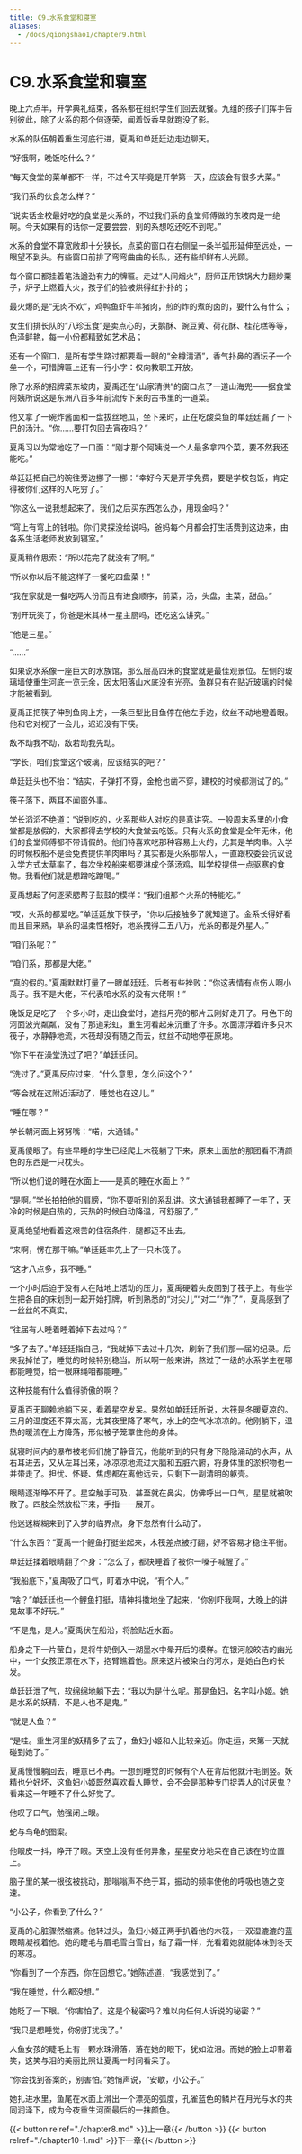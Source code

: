 ```yaml
---
title: C9.水系食堂和寝室
aliases:
  - /docs/qiongshao1/chapter9.html
---
```


# C9.水系食堂和寝室

晚上六点半，开学典礼结束，各系都在组织学生们回去就餐。九组的孩子们挥手告别彼此，除了火系的那个何逐荣，闻着饭香早就跑没了影。

水系的队伍朝着重生河底行进，夏禹和单廷廷边走边聊天。

“好饿啊，晚饭吃什么？”

“每天食堂的菜单都不一样，不过今天毕竟是开学第一天，应该会有很多大菜。”

“我们系的伙食怎么样？”

“说实话全校最好吃的食堂是火系的，不过我们系的食堂师傅做的东坡肉是一绝啊。今天如果有的话你一定要尝尝，别的系想吃还吃不到呢。”

水系的食堂不算宽敞却十分狭长，点菜的窗口在右侧呈一条半弧形延伸至远处，一眼望不到头。有些窗口前排了弯弯曲曲的长队，还有些却鲜有人光顾。

每个窗口都挂着笔法遒劲有力的牌匾。走过“人间烟火”，厨师正用铁锅大力翻炒栗子，炉子上燃着大火，孩子们的脸被烘得红扑扑的；

最火爆的是“无肉不欢”，鸡鸭鱼虾牛羊猪肉，煎的炸的煮的卤的，要什么有什么；

女生们排长队的“八珍玉食”是卖点心的，天鹅酥、豌豆黄、荷花酥、桂花糕等等，色泽鲜艳，每一小份都精致如艺术品；

还有一个窗口，是所有学生路过都要看一眼的“金樽清酒”，香气扑鼻的酒坛子一个垒一个，可惜牌匾上还有一行小字：仅向教职工开放。

除了水系的招牌菜东坡肉，夏禹还在“山家清供”的窗口点了一道山海兜——据食堂阿姨所说这是东洲八百多年前流传下来的古书里的一道菜。

他又拿了一碗炸酱面和一盘拔丝地瓜，坐下来时，正在吃酸菜鱼的单廷廷漏了一下巴的汤汁。“你......要打包回去宵夜吗？”

夏禹习以为常地吃了一口面：“刚才那个阿姨说一个人最多拿四个菜，要不然我还能吃。”

单廷廷把自己的碗往旁边挪了一挪：“幸好今天是开学免费，要是学校包饭，肯定得被你们这样的人吃穷了。”

“你这么一说我想起来了。我们之后买东西怎么办，用现金吗？”

“穹上有穹上的钱啦。你们灵探没给说吗，爸妈每个月都会打生活费到这边来，由各系生活老师发放到寝室。”

夏禹稍作思索：“所以花完了就没有了啊。”

“所以你以后不能这样子一餐吃四盘菜！”

“我在家就是一餐吃两人份而且有进食顺序，前菜，汤，头盘，主菜，甜品。”

“别开玩笑了，你爸是米其林一星主厨吗，还吃这么讲究。”

“他是三星。”

“......”

如果说水系像一座巨大的水族馆，那么层高四米的食堂就是最佳观景位。左侧的玻璃墙使重生河底一览无余，因太阳落山水底没有光亮，鱼群只有在贴近玻璃的时候才能被看到。

夏禹正把筷子伸到鱼肉上方，一条巨型比目鱼停在他左手边，纹丝不动地瞪着眼。他和它对视了一会儿，迟迟没有下筷。

敌不动我不动，敌若动我先动。

“学长，咱们食堂这个玻璃，应该结实的吧？”

单廷廷头也不抬：“结实，子弹打不穿，金枪也凿不穿，建校的时候都测试了的。”

筷子落下，两耳不闻窗外事。

学长滔滔不绝道：“说到吃的，火系那些人对吃的是真讲究。一般周末系里的小食堂都是放假的，大家都得去学校的大食堂去吃饭。只有火系的食堂是全年无休，他们的食堂师傅都不带请假的。他们特喜欢吃那种容易上火的，尤其是羊肉串。入学的时候校船不是会免费提供羊肉串吗？其实都是火系那帮人，一直跟校委会抗议说入学方式太草率了，每次坐校船来都要淋成个落汤鸡，叫学校提供一点驱寒的食物。我看他们就是想蹭吃蹭喝。”

夏禹想起了何逐荣腮帮子鼓鼓的模样：“我们组那个火系的特能吃。”

“哎，火系的都爱吃。”单廷廷放下筷子，“你以后接触多了就知道了。金系长得好看而且自来熟，草系的温柔性格好，地系拽得二五八万，光系的都是外星人。”

“咱们系呢？”

“咱们系，那都是大佬。”

“真的假的。”夏禹默默打量了一眼单廷廷。后者有些挫败：“你这表情有点伤人啊小禹子。我不是大佬，不代表咱水系的没有大佬啊！”

晚饭足足吃了一个多小时，走出食堂时，遮挡月亮的那片云刚好走开了。月色下的河面波光粼粼，没有了那道彩虹，重生河看起来沉重了许多。水面漂浮着许多只木筏子，水静静地流，木筏却没有随之而去，纹丝不动地停在原地。

“你下午在澡堂洗过了吧？”单廷廷问。

“洗过了。”夏禹反应过来，“什么意思，怎么问这个？”

“等会就在这附近活动了，睡觉也在这儿。”

“睡在哪？”

学长朝河面上努努嘴：“喏，大通铺。”

夏禹傻眼了。有些早睡的学生已经爬上木筏躺了下来，原来上面放的那团看不清颜色的东西是一只枕头。

“所以他们说的睡在水面上——是真的睡在水面上？”

“是啊。”学长拍拍他的肩膀，“你不要听别的系乱讲。这大通铺我都睡了一年了，天冷的时候是自热的，天热的时候自动降温，可舒服了。”

夏禹绝望地看着这艰苦的住宿条件，腿都迈不出去。

“来啊，愣在那干嘛。”单廷廷率先上了一只木筏子。

“这才八点多，我不睡。”

一个小时后迫于没有人在陆地上活动的压力，夏禹硬着头皮回到了筏子上。有些学生把各自的床划到一起开始打牌，听到熟悉的“对尖儿”“对二”“炸了”，夏禹感到了一丝丝的不真实。

“往届有人睡着睡着掉下去过吗？”

“多了去了。”单廷廷指自己，“我就掉下去过十几次，刷新了我们那一届的纪录。后来我掉怕了，睡觉的时候特别稳当。所以啊一般来讲，熬过了一级的水系学生在哪都能睡觉，给一根麻绳咱都能睡。”

这种技能有什么值得骄傲的啊？

夏禹百无聊赖地躺下来，看着星空发呆。果然如单廷廷所说，木筏是冬暖夏凉的。三月的温度还不算太高，尤其夜里降了寒气，水上的空气冰凉凉的。他刚躺下，温热的暖流在上方降落，形似被子笼罩住他的身体。

就寝时间内的瀑布被老师们施了静音咒，他能听到的只有身下隐隐涌动的水声，从右耳进去，又从左耳出来，冰凉凉地流过大脑和五脏六腑，将身体里的淤积物也一并带走了。担忧、怀疑、焦虑都在离他远去，只剩下一副清明的躯壳。

眼睛逐渐睁不开了。星空触手可及，甚至就在鼻尖，仿佛呼出一口气，星星就被吹散了。四肢全然放松下来，手指一一展开。

他迷迷糊糊来到了入梦的临界点，身下忽然有什么动了。

“什么东西？”夏禹一个鲤鱼打挺坐起来，木筏差点被打翻，好不容易才稳住平衡。

单廷廷揉着眼睛翻了个身：“怎么了，都快睡着了被你一嗓子喊醒了。”

“我船底下，”夏禹吸了口气，盯着水中说，“有个人。”

“啥？”单廷廷也一个鲤鱼打挺，精神抖擞地坐了起来，“你别吓我啊，大晚上的讲鬼故事不好玩。”

“不是鬼，是人。”夏禹伏在船沿，将脸贴近水面。

船身之下一片莹白，是将牛奶倒入一湖墨水中晕开后的模样。在银河般皎洁的幽光中，一个女孩正漂在水下，抱臂瞧着他。原来这片被染白的河水，是她白色的长发。

单廷廷泄了气，软绵绵地躺下去：“我以为是什么呢。那是鱼妇，名字叫小姬。她是水系的妖精，不是人也不是鬼。”

“就是人鱼？”

“是哇。重生河里的妖精多了去了，鱼妇小姬和人比较亲近。你走运，来第一天就碰到她了。”

夏禹慢慢躺回去，睡意已不再。一想到睡觉的时候有个人在背后他就汗毛倒竖。妖精也分好坏，这鱼妇小姬既然喜欢看人睡觉，会不会是那种专门捉弄人的讨厌鬼？看来这一年睡不了什么好觉了。

他叹了口气，勉强闭上眼。

蛇与乌龟的图案。

他眼皮一抖，睁开了眼。天空上没有任何异象，星星安分地呆在自己该在的位置上。

脑子里的某一根弦被挑动，那嗡嗡声不绝于耳，振动的频率使他的呼吸也随之变速。

“小公子，你看到了什么？”

夏禹的心脏骤然缩紧。他转过头，鱼妇小姬正两手扒着他的木筏，一双湿漉漉的蓝眼睛凝视着他。她的睫毛与眉毛雪白雪白，结了霜一样，光看着她就能体味到冬天的寒凉。

“你看到了一个东西，你在回想它。”她陈述道，“我感觉到了。”

“我在睡觉，什么都没想。”

她眨了一下眼。“你害怕了。这是个秘密吗？难以向任何人诉说的秘密？”

“我只是想睡觉，你别打扰我了。”

人鱼女孩的睫毛上有一颗水珠滑落，落在她的眼下，犹如泣泪。而她的脸上却带着笑，这笑与泪的美丽比照让夏禹一时间看呆了。

“你会找到答案的，别害怕。”她悄声说，“安歇，小公子。”

她扎进水里，鱼尾在水面上滑出一个漂亮的弧度，孔雀蓝色的鳞片在月光与水的共同润泽下，成为今夜重生河面最后的一抹颜色。

{{< button relref="./chapter8.md" >}}上一章{{< /button >}}
{{< button relref="./chapter10-1.md" >}}下一章{{< /button >}}